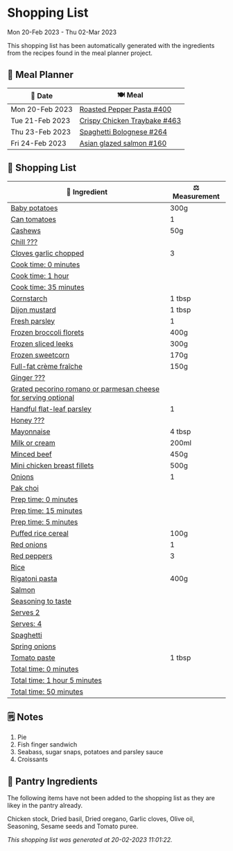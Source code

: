 # Shopping List

Mon 20-Feb 2023 - Thu 02-Mar 2023

This shopping list has been automatically generated with the ingredients from the recipes found in the meal planner project.

## 📅 Meal Planner

|📅 Date| 🍽️ Meal|
|----|----|
|Mon 20-Feb 2023|[Roasted Pepper Pasta #400](https://github.com/jcallaghan/The-Cookbook/issues/400)|
|Tue 21-Feb 2023|[Crispy Chicken Traybake #463](https://github.com/jcallaghan/The-Cookbook/issues/463)|
|Thu 23-Feb 2023|[Spaghetti  Bolognese #264](https://github.com/jcallaghan/The-Cookbook/issues/264)|
|Fri 24-Feb 2023|[Asian glazed salmon #160](https://github.com/jcallaghan/The-Cookbook/issues/160)|

## 🛒 Shopping List

| 🍌 Ingredient| ⚖️ Measurement|
|----------|-----------|
|[Baby potatoes](https://www.sainsburys.co.uk/gol-ui/SearchResults/Baby%20potatoes)|300g|
|[Can tomatoes](https://www.sainsburys.co.uk/gol-ui/SearchResults/Can%20tomatoes)|1|
|[Cashews](https://www.sainsburys.co.uk/gol-ui/SearchResults/Cashews)|50g|
|[Chill ???](https://www.sainsburys.co.uk/gol-ui/SearchResults/Chill%20???)||
|[Cloves garlic chopped](https://www.sainsburys.co.uk/gol-ui/SearchResults/Cloves%20garlic%20chopped)|3|
|[Cook time: 0 minutes](https://www.sainsburys.co.uk/gol-ui/SearchResults/Cook%20time:%200%20minutes)||
|[Cook time: 1 hour](https://www.sainsburys.co.uk/gol-ui/SearchResults/Cook%20time:%201%20hour)||
|[Cook time: 35 minutes](https://www.sainsburys.co.uk/gol-ui/SearchResults/Cook%20time:%2035%20minutes)||
|[Cornstarch](https://www.sainsburys.co.uk/gol-ui/SearchResults/Cornstarch)|1 tbsp|
|[Dijon mustard](https://www.sainsburys.co.uk/gol-ui/SearchResults/Dijon%20mustard)|1 tbsp|
|[Fresh parsley](https://www.sainsburys.co.uk/gol-ui/SearchResults/Fresh%20parsley)|1|
|[Frozen broccoli florets](https://www.sainsburys.co.uk/gol-ui/SearchResults/Frozen%20broccoli%20florets)|400g|
|[Frozen sliced leeks](https://www.sainsburys.co.uk/gol-ui/SearchResults/Frozen%20sliced%20leeks)|300g|
|[Frozen sweetcorn](https://www.sainsburys.co.uk/gol-ui/SearchResults/Frozen%20sweetcorn)|170g|
|[Full-fat crème fraîche](https://www.sainsburys.co.uk/gol-ui/SearchResults/Full-fat%20crème%20fraîche)|150g|
|[Ginger ???](https://www.sainsburys.co.uk/gol-ui/SearchResults/Ginger%20???)||
|[Grated pecorino romano or parmesan cheese for serving optional](https://www.sainsburys.co.uk/gol-ui/SearchResults/Grated%20pecorino%20romano%20or%20parmesan%20cheese%20for%20serving%20optional)||
|[Handful flat-leaf parsley](https://www.sainsburys.co.uk/gol-ui/SearchResults/Handful%20flat-leaf%20parsley)|1|
|[Honey ???](https://www.sainsburys.co.uk/gol-ui/SearchResults/Honey%20???)||
|[Mayonnaise](https://www.sainsburys.co.uk/gol-ui/SearchResults/Mayonnaise)|4 tbsp|
|[Milk or cream](https://www.sainsburys.co.uk/gol-ui/SearchResults/Milk%20or%20cream)|200ml|
|[Minced beef](https://www.sainsburys.co.uk/gol-ui/SearchResults/Minced%20beef)|450g|
|[Mini chicken breast fillets](https://www.sainsburys.co.uk/gol-ui/SearchResults/Mini%20chicken%20breast%20fillets)|500g|
|[Onions](https://www.sainsburys.co.uk/gol-ui/SearchResults/Onions)|1|
|[Pak choi](https://www.sainsburys.co.uk/gol-ui/SearchResults/Pak%20choi)||
|[Prep time: 0 minutes](https://www.sainsburys.co.uk/gol-ui/SearchResults/Prep%20time:%200%20minutes)||
|[Prep time: 15 minutes](https://www.sainsburys.co.uk/gol-ui/SearchResults/Prep%20time:%2015%20minutes)||
|[Prep time: 5 minutes](https://www.sainsburys.co.uk/gol-ui/SearchResults/Prep%20time:%205%20minutes)||
|[Puffed rice cereal](https://www.sainsburys.co.uk/gol-ui/SearchResults/Puffed%20rice%20cereal)|100g|
|[Red onions](https://www.sainsburys.co.uk/gol-ui/SearchResults/Red%20onions)|1|
|[Red peppers](https://www.sainsburys.co.uk/gol-ui/SearchResults/Red%20peppers)|3|
|[Rice](https://www.sainsburys.co.uk/gol-ui/SearchResults/Rice)||
|[Rigatoni pasta](https://www.sainsburys.co.uk/gol-ui/SearchResults/Rigatoni%20pasta)|400g|
|[Salmon](https://www.sainsburys.co.uk/gol-ui/SearchResults/Salmon)||
|[Seasoning to taste](https://www.sainsburys.co.uk/gol-ui/SearchResults/Seasoning%20to%20taste)||
|[Serves 2](https://www.sainsburys.co.uk/gol-ui/SearchResults/Serves%202)||
|[Serves: 4](https://www.sainsburys.co.uk/gol-ui/SearchResults/Serves:%204)||
|[Spaghetti](https://www.sainsburys.co.uk/gol-ui/SearchResults/Spaghetti)||
|[Spring onions](https://www.sainsburys.co.uk/gol-ui/SearchResults/Spring%20onions)||
|[Tomato paste](https://www.sainsburys.co.uk/gol-ui/SearchResults/Tomato%20paste)|1 tbsp|
|[Total time: 0 minutes](https://www.sainsburys.co.uk/gol-ui/SearchResults/Total%20time:%200%20minutes)||
|[Total time: 1 hour 5 minutes](https://www.sainsburys.co.uk/gol-ui/SearchResults/Total%20time:%201%20hour%205%20minutes)||
|[Total time: 50 minutes](https://www.sainsburys.co.uk/gol-ui/SearchResults/Total%20time:%2050%20minutes)||

## 🗒️ Notes

1. Pie
1. Fish finger sandwich
1. Seabass, sugar snaps, potatoes and parsley sauce
1. Croissants

## 🏪 Pantry Ingredients

The following items have not been added to the shopping list as they are likey in the pantry already.

Chicken stock, Dried basil, Dried oregano, Garlic cloves, Olive oil, Seasoning, Sesame seeds and Tomato puree.


_This shopping list was generated at 20-02-2023 11:01:22._